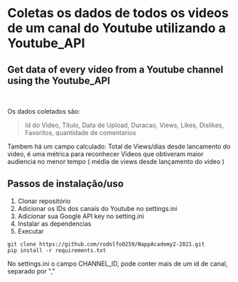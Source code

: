 # Coletas os dados de todos os videos de um canal do Youtube utilizando a Youtube_API
## Get data of every video from a Youtube channel using the Youtube_API

<br>

Os dados coletados são:

> Id do Video, Titulo, Data de Upload, Duracao, Views, Likes, Dislikes, Favoritos, quantidade de comentarios

Tambem há um campo calculado: Total de Views/dias desde lancamento do video, é uma métrica para reconhecer Videos que obtiveram maior audiencia no menor tempo ( média de views desde lançamento do video )


## **Passos de instalação/uso**

1. Clonar repositório
2. Adicionar os IDs dos canais do Youtube no settings.ini
3. Adicionar sua Google API key no setting.ini
4. Instalar as dependencias
5. Executar

```
git clone https://github.com/rodolfo0259/NappAcademy2-2021.git
pip install -r requirements.txt 
```

No settings.ini o campo CHANNEL_ID, pode conter mais de um id de canal, separado por ","
